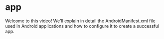 # app
Welcome to this video! We'll explain in detail the AndroidManifest.xml file used in Android applications and how to configure it to create a successful app.
